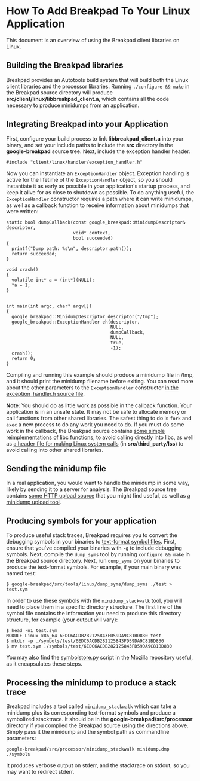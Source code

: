 # How To Add Breakpad To Your Linux Application #



This document is an overview of using the Breakpad client libraries on Linux.

## Building the Breakpad libraries ##

Breakpad provides an Autotools build system that will build both the Linux client libraries and the processor libraries. Running `./configure && make` in the Breakpad source directory will produce **src/client/linux/libbreakpad\_client.a**, which contains all the code necessary to produce minidumps from an application.

## Integrating Breakpad into your Application ##

First, configure your build process to link **libbreakpad\_client.a** into your binary, and set your include paths to include the **src** directory in the **google-breakpad** source tree. Next, include the exception handler header:
```
#include "client/linux/handler/exception_handler.h"
```

Now you can instantiate an `ExceptionHandler` object. Exception handling is active for the lifetime of the `ExceptionHandler` object, so you should instantiate it as early as possible in your application's startup process, and keep it alive for as close to shutdown as possible. To do anything useful, the `ExceptionHandler` constructor requires a path where it can write minidumps, as well as a callback function to receive information about minidumps that were written:
```
static bool dumpCallback(const google_breakpad::MinidumpDescriptor& descriptor,
                         void* context,
                         bool succeeded)
{
  printf("Dump path: %s\n", descriptor.path());
  return succeeded;
}

void crash()
{
  volatile int* a = (int*)(NULL);
  *a = 1;
}


int main(int argc, char* argv[])
{
  google_breakpad::MinidumpDescriptor descriptor("/tmp");
  google_breakpad::ExceptionHandler eh(descriptor,
                                       NULL,
                                       dumpCallback,
                                       NULL,
                                       true,
                                       -1);
  crash();
  return 0;
}
```

Compiling and running this example should produce a minidump file in /tmp, and it should print the minidump filename before exiting. You can read more about the other parameters to the `ExceptionHandler` constructor <a href='http://code.google.com/p/google-breakpad/source/browse/trunk/src/client/linux/handler/exception_handler.h'>in the exception_handler.h source file</a>.

**Note**: You should do as little work as possible in the callback function. Your application is in an unsafe state.  It may not be safe to allocate memory or call functions from other shared libraries. The safest thing to do is `fork` and `exec` a new process to do any work you need to do. If you must do some work in the callback, the Breakpad source contains <a href='http://code.google.com/p/google-breakpad/source/browse/trunk/src/common/linux/linux_libc_support.h'>some simple reimplementations of libc functions</a>, to avoid calling directly into libc, as well as <a href='http://code.google.com/p/linux-syscall-support/'>a header file for making Linux system calls</a> (in **src/third\_party/lss**) to avoid calling into other shared libraries.

## Sending the minidump file ##
In a real application, you would want to handle the minidump in some way, likely by sending it to a server for analysis. The Breakpad source tree contains <a href='http://code.google.com/p/google-breakpad/source/browse/#svn/trunk/src/common/linux'>some HTTP upload source</a> that you might find useful, as well as <a href='http://code.google.com/p/google-breakpad/source/browse/#svn/trunk/src/tools/linux/symupload'>a minidump upload tool</a>.

## Producing symbols for your application ##
To produce useful stack traces, Breakpad requires you to convert the debugging symbols in your binaries to <a href='http://code.google.com/p/google-breakpad/wiki/SymbolFiles'>text-format symbol files</a>. First, ensure that you've compiled your binaries with `-g` to include debugging symbols. Next, compile the `dump_syms` tool by running `configure && make` in the Breakpad source directory. Next, run `dump_syms` on your binaries to produce the text-format symbols. For example, if your main binary was named `test`:
```
$ google-breakpad/src/tools/linux/dump_syms/dump_syms ./test > test.sym
```

In order to use these symbols with the `minidump_stackwalk` tool, you will need to place them in a specific directory structure. The first line of the symbol file contains the information you need to produce this directory structure, for example (your output will vary):
```
$ head -n1 test.sym
MODULE Linux x86_64 6EDC6ACDB282125843FD59DA9C81BD830 test
$ mkdir -p ./symbols/test/6EDC6ACDB282125843FD59DA9C81BD830
$ mv test.sym ./symbols/test/6EDC6ACDB282125843FD59DA9C81BD830
```

You may also find the <a href='http://mxr.mozilla.org/mozilla-central/source/toolkit/crashreporter/tools/symbolstore.py'>symbolstore.py</a> script in the Mozilla repository useful, as it encapsulates these steps.

## Processing the minidump to produce a stack trace ##
Breakpad includes a tool called `minidump_stackwalk` which can take a minidump plus its corresponding text-format symbols and produce a symbolized stacktrace. It should be in the **google-breakpad/src/processor** directory if you compiled the Breakpad source using the directions above. Simply pass it the minidump and the symbol path as commandline parameters:
```
google-breakpad/src/processor/minidump_stackwalk minidump.dmp ./symbols
```
It produces verbose output on stderr, and the stacktrace on stdout, so you may want to redirect stderr.